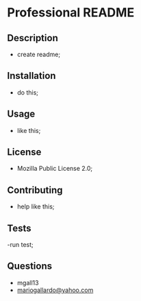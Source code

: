 # Professional README

## Description
 - create readme;

## Installation 
 - do this;

## Usage 
 - like this;

## License
 - Mozilla Public License 2.0;

## Contributing
 - help like this;

## Tests
 -run test;

## Questions
 - mgall13
 - mariogallardo@yahoo.com
